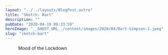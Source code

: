```yaml
---
layout: "../../layouts/BlogPost.astro"
title: "Sketch: Bart"
description: ""
pubDate: "2020-04-19 09:33:59"
heroImage: "__GHOST_URL__/content/images/2020/04/Bart-Simpson-1.jpeg"
slug: "sketch-bart"
---
```


<figure class="kg-card kg-image-card kg-card-hascaption"><img src="/content/images/2020/04/Bart-Simpson.jpeg" class="kg-image" alt loading="lazy"><figcaption>Mood of the Lockdown</figcaption></figure>
